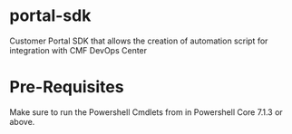 # portal-sdk
Customer Portal SDK that allows the creation of automation script for integration with CMF DevOps Center

# Pre-Requisites
Make sure to run the Powershell Cmdlets from in Powershell Core 7.1.3 or above.
